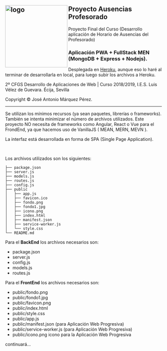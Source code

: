 <h2><img align="left" src="https://pbs.twimg.com/profile_images/3658661792/5c71b7b6ab15cbd10bb8f3fb0afd20fd_400x400.jpeg" alt="logo" width="200" height="200"/>Proyecto Ausencias Profesorado</h2>
Proyecto Final del Curso (Desarrollo aplicación de Horario de Ausencias del Profesorado)
<h3>Aplicación PWA + FullStack MEN (MongoDB + Express + Nodejs).</h3>
<p>Desplegada en <a href="https://herokuapp.com/">Heroku</a>, aunque eso lo haré al terminar de desarrollarla en local, para luego subir los archivos a Heroku.</p>
<p>2º CFGS Desarrollo de Aplicaciones de Web | Curso 2018/2019, I.E.S. Luis Vélez de Guevara. Écija, Sevilla</p>

<p>Copyright &copy; José Antonio Márquez Pérez.</p>
<hr/>
<p>Se utilizan los mínimos recursos (ya sean paquetes, librerías o frameworks). También se intenta minimizar el número de archivos utilizados. Este proyecto NO necesita de frameworks como Angular, React o Vue para el FrondEnd, ya que hacemos uso de VanillaJS ( MEAN, MERN, MEVN ).</p>
<p>La interfaz está desarrollada en forma de SPA (Single Page Application).</p>
<br>
<p>Los archivos utilizados son los siguientes:</p>

```
├── package.json
├── server.js
├── models.js
├── routes.js
├── config.js
├── public
│   ├── app.js
│   ├── favicon.ico
│   ├── fondo.png
│   ├── fondo1.jpg
│   ├── icono.png
│   ├── index.html
│   ├── manifest.json
│   ├── service-worker.js
│   └── style.css
└── README.md
```


Para el **BackEnd** los archivos necesarios son:

- package.json
- server.js
- config.js
- models.js
- routes.js

Para el **FrontEnd** los archivos necesarios son:

- public/fondo.png
- public/fondo1.jpg
- public/favicon.png
- public/index.html
- public/style.css
- public/app.js
- public/manifest.json    (para Aplicación Web Progresiva) 
- public/service-worker.js    (para Aplicación Web Progresiva) 
- public/icono.png   icono para la Aplicación Web Progresiva 



continuará...
